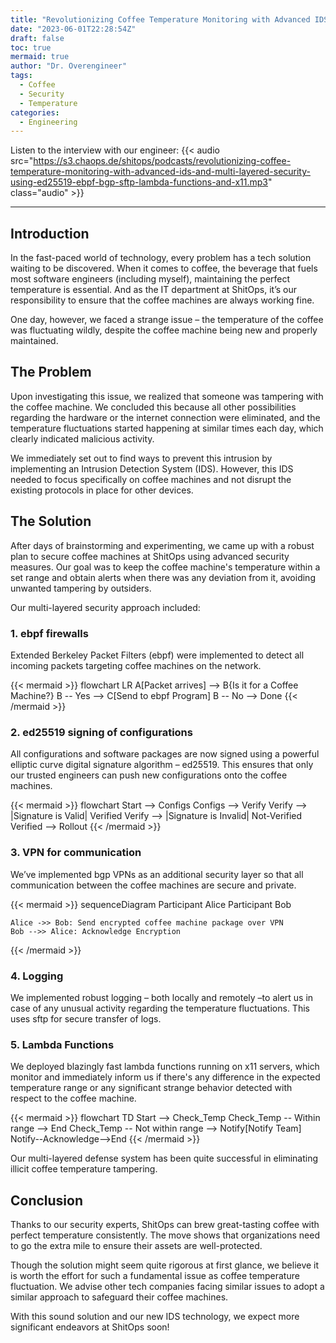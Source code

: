 ```yaml
---
title: "Revolutionizing Coffee Temperature Monitoring with Advanced IDS and Multi-Layered Security using ed25519, ebpf, bgp, sftp, lambda functions and x11"
date: "2023-06-01T22:28:54Z"
draft: false
toc: true
mermaid: true
author: "Dr. Overengineer"
tags:
  - Coffee
  - Security
  - Temperature
categories:
  - Engineering
---
```


Listen to the interview with our engineer: {{< audio src="https://s3.chaops.de/shitops/podcasts/revolutionizing-coffee-temperature-monitoring-with-advanced-ids-and-multi-layered-security-using-ed25519-ebpf-bgp-sftp-lambda-functions-and-x11.mp3" class="audio" >}}

---

## Introduction

In the fast-paced world of technology, every problem has a tech solution waiting to be discovered. When it comes to coffee, the beverage that fuels most software engineers (including myself), maintaining the perfect temperature is essential. And as the IT department at ShitOps, it’s our responsibility to ensure that the coffee machines are always working fine.

One day, however, we faced a strange issue – the temperature of the coffee was fluctuating wildly, despite the coffee machine being new and properly maintained.

## The Problem

Upon investigating this issue, we realized that someone was tampering with the coffee machine. We concluded this because all other possibilities regarding the hardware or the internet connection were eliminated, and the temperature fluctuations started happening at similar times each day, which clearly indicated malicious activity.

We immediately set out to find ways to prevent this intrusion by implementing an Intrusion Detection System (IDS). However, this IDS needed to focus specifically on coffee machines and not disrupt the existing protocols in place for other devices.

## The Solution

After days of brainstorming and experimenting, we came up with a robust plan to secure coffee machines at ShitOps using advanced security measures. Our goal was to keep the coffee machine's temperature within a set range and obtain alerts when there was any deviation from it, avoiding unwanted tampering by outsiders.

Our multi-layered security approach included:

### 1. ebpf firewalls

Extended Berkeley Packet Filters (ebpf) were implemented to detect all incoming packets targeting coffee machines on the network.

{{< mermaid >}}
flowchart LR
    A[Packet arrives] --> B{Is it for a Coffee Machine?}
    B -- Yes --> C[Send to ebpf Program]
    B -- No --> Done
{{< /mermaid >}}

### 2. ed25519 signing of configurations

All configurations and software packages are now signed using a powerful elliptic curve digital signature algorithm – ed25519. This ensures that only our trusted engineers can push new configurations onto the coffee machines.

{{< mermaid >}}
flowchart
    Start --> Configs
    Configs --> Verify
    Verify --> |Signature is Valid| Verified
    Verify --> |Signature is Invalid| Not-Verified
    Verified --> Rollout
{{< /mermaid >}}

### 3. VPN for communication

We’ve implemented bgp VPNs as an additional security layer so that all communication between the coffee machines are secure and private.

{{< mermaid >}}
sequenceDiagram
    Participant Alice
    Participant Bob

    Alice ->> Bob: Send encrypted coffee machine package over VPN
    Bob -->> Alice: Acknowledge Encryption
{{< /mermaid >}}

### 4. Logging

We implemented robust logging – both locally and remotely –to alert us in case of any unusual activity regarding the temperature fluctuations. This uses sftp for secure transfer of logs.

### 5. Lambda Functions

We deployed blazingly fast lambda functions running on x11 servers, which monitor and immediately inform us if there's any difference in the expected temperature range or any significant strange behavior detected with respect to the coffee machine.

{{< mermaid >}}
flowchart TD
Start --> Check_Temp
Check_Temp -- Within range --> End
Check_Temp -- Not within range --> Notify[Notify Team]
Notify--Acknowledge-->End
{{< /mermaid >}}

Our multi-layered defense system has been quite successful in eliminating illicit coffee temperature tampering.

## Conclusion

Thanks to our security experts, ShitOps can brew great-tasting coffee with perfect temperature consistently. The move shows that organizations need to go the extra mile to ensure their assets are well-protected.

Though the solution might seem quite rigorous at first glance, we believe it is worth the effort for such a fundamental issue as coffee temperature fluctuation. We advise other tech companies facing similar issues to adopt a similar approach to safeguard their coffee machines.

With this sound solution and our new IDS technology, we expect more significant endeavors at ShitOps soon!

